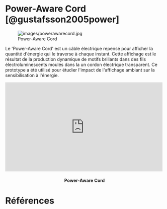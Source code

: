 # Power-Aware Cord [@gustafsson2005power]

<figure>
<img src="images/powerawarecord.jpg" alt="images/powerawarecord.jpg">
<figcaption>Power-Aware Cord</figcaption>
</figure>

Le 'Power-Aware Cord' est un câble électrique repensé pour afficher la quantité d'énergie qui le traverse à chaque instant.
Cette affichage est le résultat de la production dynamique de motifs brillants dans des fils électroluminescents moulés dans la un cordon électrique transparent. Ce prototype a été utilisé pour étudier l'impact de l'affichage ambiant sur la sensibilisation à l'énergie.

<iframe src="https://player.vimeo.com/video/34830811" width="500" height="283" frameborder="0" webkitallowfullscreen mozallowfullscreen allowfullscreen></iframe>
<h4 style="text-align:center">Power-Aware Cord</h4>

# Références